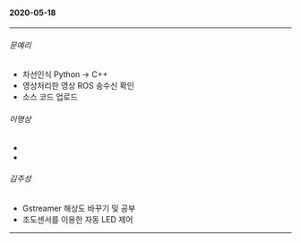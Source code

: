 #### 2020-05-18
***
###### 문예리
* 차선인식 Python -> C++
* 영상처리한 영상 ROS 송수신 확인
* 소스 코드 업로드
###### 이명상
*
*
###### 김주성
* Gstreamer 해상도 바꾸기 및 공부
* 조도센서를 이용한 자동 LED 제어
***
